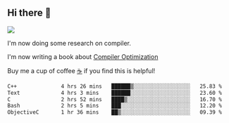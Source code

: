 


<!--
**liusy58/liusy58** is a ✨ _special_ ✨ repository because its `README.md` (this file) appears on your GitHub profile.

Here are some ideas to get you started:

- 🔭 I’m currently working on ...
- 🌱 I’m currently learning ...
- 👯 I’m looking to collaborate on ...
- 🤔 I’m looking for help with ...
- 💬 Ask me about ...
- 📫 How to reach me: ...
- 😄 Pronouns: ...
- ⚡ Fun fact: ...
-->
<!--
![](https://komarev.com/ghpvc/?username=liusy58&color=brightgreen&label=PROFILE+VIEWS)




- 🔭 I’m currently working on my .
- 📫 How to reach me:plz contact me by [email](liusy58@,ail2.sysu.edu.cn) or WeChat(LIUSIYU_58)
- 🏫 I'm an undergraduate in Sun-Yat-sen University majoring in the computer science. Expected to graduate in Spring 2021.
- 👯 I'm now interested in System such as OS, Compiler and Database. 
- 🤔 I’m looking for help with Database System.
-->

## Hi there 👋
![](https://komarev.com/ghpvc/?username=liusy58&color=brightgreen&label=PROFILE+VIEWS)



I'm now doing some research on compiler.

I'm now writing a book about [Compiler Optimization](https://github.com/liusy58/CompilerNotes) 

Buy me a cup of coffee [☕️](https://user-images.githubusercontent.com/45984215/202376581-4837a283-4812-4063-82bc-cc9c3101d3a5.jpg) if you find this is helpful!


 <!--START_SECTION:waka-->

```txt
C++              4 hrs 26 mins   ██████▒░░░░░░░░░░░░░░░░░░   25.83 %
Text             4 hrs 3 mins    ██████░░░░░░░░░░░░░░░░░░░   23.60 %
C                2 hrs 52 mins   ████▒░░░░░░░░░░░░░░░░░░░░   16.70 %
Bash             2 hrs 5 mins    ███░░░░░░░░░░░░░░░░░░░░░░   12.20 %
ObjectiveC       1 hr 36 mins    ██▒░░░░░░░░░░░░░░░░░░░░░░   09.39 %
```

<!--END_SECTION:waka-->
